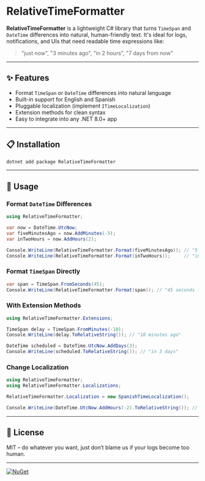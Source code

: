 # RelativeTimeFormatter

**RelativeTimeFormatter** is a lightweight C# library that turns `TimeSpan` and `DateTime` differences into natural, human-friendly text.
It's ideal for logs, notifications, and UIs that need readable time expressions like:

> "just now", "3 minutes ago", "in 2 hours", "7 days from now"

---

## ✨ Features

* Format `TimeSpan` or `DateTime` differences into natural language
* Built-in support for English and Spanish
* Pluggable localization (implement `ITimeLocalization`)
* Extension methods for clean syntax
* Easy to integrate into any .NET 8.0+ app

---

## 📋 Installation

```bash
dotnet add package RelativeTimeFormatter
```

---

## 🚀 Usage

### Format `DateTime` Differences

```csharp
using RelativeTimeFormatter;

var now = DateTime.UtcNow;
var fiveMinutesAgo = now.AddMinutes(-5);
var inTwoHours = now.AddHours(2);

Console.WriteLine(RelativeTimeFormatter.Format(fiveMinutesAgo)); // "5 minutes ago"
Console.WriteLine(RelativeTimeFormatter.Format(inTwoHours));     // "in 2 hours"
```

### Format `TimeSpan` Directly

```csharp
var span = TimeSpan.FromSeconds(45);
Console.WriteLine(RelativeTimeFormatter.Format(span)); // "45 seconds from now"
```

### With Extension Methods

```csharp
using RelativeTimeFormatter.Extensions;

TimeSpan delay = TimeSpan.FromMinutes(-10);
Console.WriteLine(delay.ToRelativeString()); // "10 minutes ago"

DateTime scheduled = DateTime.UtcNow.AddDays(3);
Console.WriteLine(scheduled.ToRelativeString()); // "in 3 days"
```

### Change Localization

```csharp
using RelativeTimeFormatter;
using RelativeTimeFormatter.Localizations;

RelativeTimeFormatter.Localization = new SpanishTimeLocalization();

Console.WriteLine(DateTime.UtcNow.AddHours(-2).ToRelativeString()); // "hace 2 horas"
```

---

## 📄 License

MIT – do whatever you want, just don’t blame us if your logs become too human.

---

[![NuGet](https://img.shields.io/nuget/v/RelativeTimeFormatter.svg)](https://www.nuget.org/packages/RelativeTimeFormatter)
